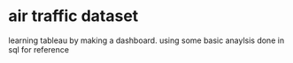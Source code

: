 # air traffic dataset

learning tableau by making a dashboard. using some basic anaylsis done in sql for reference 
